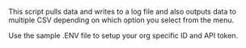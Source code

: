 This script pulls data and writes to a log file and also outputs data to multiple CSV depending on which option you select from the menu.

Use the sample .ENV file to setup your org specific ID and API token.
